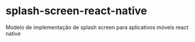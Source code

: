 # splash-screen-react-native
Modelo de implementação de splash screen para aplicativos móveis react native
